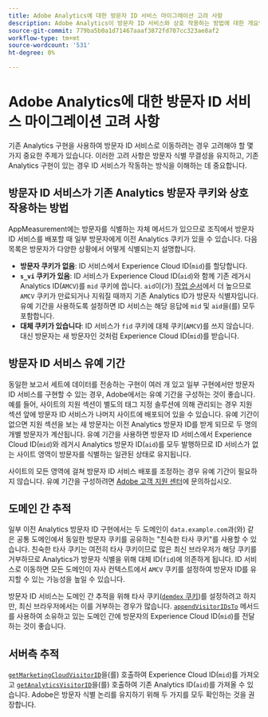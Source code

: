 ```yaml
---
title: Adobe Analytics에 대한 방문자 ID 서비스 마이그레이션 고려 사항
description: Adobe Analytics이 방문자 ID 서비스와 상호 작용하는 방법에 대한 개요입니다.
source-git-commit: 779ba5b0a1d71467aaaf3872fd707cc323ae8af2
workflow-type: tm+mt
source-wordcount: '531'
ht-degree: 0%

---
```


# Adobe Analytics에 대한 방문자 ID 서비스 마이그레이션 고려 사항

기존 Analytics 구현을 사용하여 방문자 ID 서비스로 이동하려는 경우 고려해야 할 몇 가지 중요한 주제가 있습니다. 이러한 고려 사항은 방문자 식별 무결성을 유지하고, 기존 Analytics 구현이 있는 경우 ID 서비스가 작동하는 방식을 이해하는 데 중요합니다.

## 방문자 ID 서비스가 기존 Analytics 방문자 쿠키와 상호 작용하는 방법

AppMeasurement에는 방문자를 식별하는 자체 메서드가 있으므로 조직에서 방문자 ID 서비스를 배포할 때 일부 방문자에게 이전 Analytics 쿠키가 있을 수 있습니다. 다음 목록은 방문자가 다양한 상황에서 어떻게 식별되는지 설명합니다.

* **방문자 쿠키가 없음**: ID 서비스에서 Experience Cloud ID(`mid`)를 할당합니다.
* **`s_vi` 쿠키가 있음**: ID 서비스가 Experience Cloud ID(`aid`)와 함께 기존 레거시 Analytics ID(`AMCV`)를 `mid` 쿠키에 씁니다. `aid`이(가) [작업 순서](overview.md)에서 더 높으므로 `AMCV` 쿠키가 만료되거나 지워질 때까지 기존 Analytics ID가 방문자 식별자입니다. 유예 기간을 사용하도록 설정하면 ID 서비스는 해당 응답에 `mid` 및 `aid`을(를) 모두 포함합니다.
* **대체 쿠키가 있습니다**: ID 서비스가 `fid` 쿠키에 대체 쿠키(`AMCV`)를 쓰지 않습니다. 대신 방문자는 새 방문자인 것처럼 Experience Cloud ID(`mid`)를 받습니다.

## 방문자 ID 서비스 유예 기간

동일한 보고서 세트에 데이터를 전송하는 구현이 여러 개 있고 일부 구현에서만 방문자 ID 서비스를 구현할 수 있는 경우, Adobe에서는 유예 기간을 구성하는 것이 좋습니다. 예를 들어, 사이트의 지원 섹션이 별도의 태그 지정 솔루션에 의해 관리되는 경우 지원 섹션 앞에 방문자 ID 서비스가 나머지 사이트에 배포되어 있을 수 있습니다. 유예 기간이 없으면 지원 섹션을 보는 새 방문자는 이전 Analytics 방문자 ID를 받게 되므로 두 명의 개별 방문자가 계산됩니다. 유예 기간을 사용하면 방문자 ID 서비스에서 Experience Cloud ID(`mid`)와 레거시 Analytics 방문자 ID(`aid`)를 모두 발행하므로 ID 서비스가 없는 사이트 영역이 방문자를 식별하는 일관된 상태로 유지됩니다.

사이트의 모든 영역에 걸쳐 방문자 ID 서비스 배포를 조정하는 경우 유예 기간이 필요하지 않습니다. 유예 기간을 구성하려면 [Adobe 고객 지원 센터](https://helpx.adobe.com/kr/marketing-cloud/contact-support.html)에 문의하십시오.

## 도메인 간 추적

일부 이전 Analytics 방문자 ID 구현에서는 두 도메인이 `data.example.com`과(와) 같은 공통 도메인에서 동일한 방문자 쿠키를 공유하는 &quot;친숙한 타사 쿠키&quot;를 사용할 수 있습니다. 친숙한 타사 쿠키는 여전히 타사 쿠키이므로 많은 최신 브라우저가 해당 쿠키를 거부하므로 Analytics가 방문자 식별을 위해 대체 ID(`fid`)에 의존하게 됩니다. ID 서비스로 이동하면 모든 도메인이 자사 컨텍스트에서 `AMCV` 쿠키를 설정하여 방문자 ID를 유지할 수 있는 가능성을 높일 수 있습니다.

방문자 ID 서비스는 도메인 간 추적을 위해 타사 쿠키([`demdex` 쿠키](https://experienceleague.adobe.com/ko/docs/id-service/using/intro/cookies))를 설정하려고 하지만, 최신 브라우저에서는 이를 거부하는 경우가 많습니다. [`appendVisitorIDsTo`](https://experienceleague.adobe.com/ko/docs/id-service/using/id-service-api/methods/appendvisitorid) 메서드를 사용하여 소유하고 있는 도메인 간에 방문자의 Experience Cloud ID(`mid`)를 전달하는 것이 좋습니다.

## 서버측 추적

[`getMarketingCloudVisitorID`](https://experienceleague.adobe.com/ko/docs/id-service/using/id-service-api/methods/getmcvid)을(를) 호출하여 Experience Cloud ID(`mid`)를 가져오고 [`getAnalyticsVisitorID`](https://experienceleague.adobe.com/ko/docs/id-service/using/id-service-api/methods/getanalyticsvisitorid)을(를) 호출하여 기존 Analytics ID(`aid`)를 가져올 수 있습니다. Adobe은 방문자 식별 논리를 유지하기 위해 두 가지를 모두 확인하는 것을 권장합니다.
